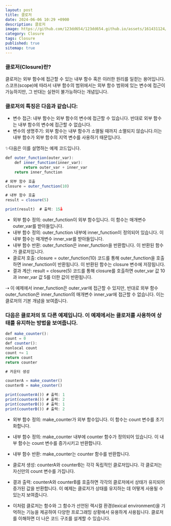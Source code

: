 ```yaml
---
layout: post
title: 클로저
date: 2024-06-06 10:29 +0900
description: 클로저
image: https://github.com/123dd654/123dd654.github.io/assets/161431124/be6ff23b-f5fd-4450-8a96-bc7d203324b4
category: Closure
tags: Closure
published: true
sitemap: true
---
```


### 클로저(Closure)란?

클로저는 외부 함수에 접근할 수 있는 내부 함수 혹은 이러한 원리를 일컫는 용어입니다.
스코프(scope)에 따라서 내부 함수의 범위에서는 외부 함수 범위에 있는 변수에 접근이 가능하지만, 그 반대는 실현이 불가능하다는 개념입니다.

### 클로저의 특징은 다음과 같습니다:

- 변수 접근: 내부 함수는 외부 함수의 변수에 접근할 수 있습니다. 반대로 외부 함수는 내부 함수의 변수에 접근할 수 없습니다.
- 변수의 생명주기: 외부 함수는 내부 함수가 소멸될 때까지 소멸되지 않습니다.이는 내부 함수가 외부 함수의 지역 변수를 사용하기 때문입니다.

✨다음은 이를 설명하는 예제 코드입니다.

```javascript
def outer_function(outer_var):
    def inner_function(inner_var):
        return outer_var + inner_var
    return inner_function

# 외부 함수 호출
closure = outer_function(10)

# 내부 함수 호출
result = closure(5)

print(result)  # 출력: 15å
```

- 외부 함수 정의: outer_function이 외부 함수입니다. 이 함수는 매개변수 outer_var를 받아들입니다.
- 내부 함수 정의: outer_function 내부에 inner_function이 정의되어 있습니다. 이 내부 함수는 매개변수 inner_var를 받아들입니다.
- 내부 함수 반환: outer_function은 inner_function을 반환합니다. 이 반환된 함수가 클로저입니다.
- 클로저 호출: closure = outer_function(10) 코드를 통해 outer_function을 호출하면 inner_function이 반환됩니다.
  이 반환된 함수는 closure 변수에 저장됩니다.
- 결과 계산: result = closure(5) 코드를 통해 closure를 호출하면 outer_var 값 10과 inner_var 값 5를 더한 값이 반환됩니다.

⇢ 이 예제에서 inner_function은 outer_var에 접근할 수 있지만,
반대로 외부 함수 outer_function은 inner_function의 매개변수 inner_var에 접근할 수 없습니다. 이는 클로저의 기본 개념을 보여줍니다.

### 다음은 클로저의 또 다른 예제입니다. 이 예제에서는 클로저를 사용하여 상태를 유지하는 방법을 보여줍니다.

```javascript
def make_counter():
count = 0
def counter():
nonlocal count
count += 1
return count
return counter

# 카운터 생성

counterA = make_counter()
counterB = make_counter()

print(counterA()) # 출력: 1
print(counterA()) # 출력: 2
print(counterB()) # 출력: 1
print(counterB()) # 출력: 2
```

- 외부 함수 정의: make_counter가 외부 함수입니다. 이 함수는 count 변수를 초기화합니다.
- 내부 함수 정의: make_counter 내부에 counter 함수가 정의되어 있습니다. 이 내부 함수는 count 변수를 증가시키고 반환합니다.
- 내부 함수 반환: make_counter는 counter 함수를 반환합니다.
- 클로저 생성: counterA와 counterB는 각각 독립적인 클로저입니다. 각 클로저는 자신만의 count 변수를 가집니다.
- 결과 출력: counterA와 counterB를 호출하면 각각의 클로저에서 상태가 유지되어 증가된 값을 반환합니다.
  이 예제는 클로저가 상태를 유지하는 데 어떻게 사용될 수 있는지 보여줍니다.

- 이처럼 클로저는 함수와 그 함수가 선언된 렉시컬 환경(lexical environment)을 기억하는 기능을
  제공하여 다양한 프로그래밍 상황에서 유용하게 사용됩니다. 클로저를 이해하면 더 나은 코드 구조를 설계할 수 있습니다.

